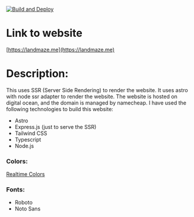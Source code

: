 [![Build and Deploy](https://github.com/Land-Maze/blog-web/actions/workflows/deploy.yml/badge.svg)](https://github.com/Land-Maze/blog-web/actions/workflows/deploy.yml)
# Link to website
[https://landmaze.me](https://landmaze.me)

# Description:
This uses SSR (Server Side Rendering) to render the website. It uses astro with node ssr adapter to render the website. The website is hosted on digital ocean, and the domain is managed by namecheap.
I have used the following technologies to build this website:
- Astro
- Express.js (just to serve the SSR)
- Tailwind CSS
- Typescript
- Node.js

### Colors:
[Realtime Colors](https://www.realtimecolors.com/?colors=ffffff-131320-f67e84-00547a-9ba569&fonts=Kaisei%20Decol-Kaisei%20Decol)

### Fonts: 
- Roboto
- Noto Sans
